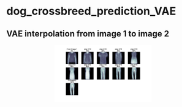 # dog_crossbreed_prediction_VAE

## VAE interpolation from image 1 to image 2

<p align="center">
<img src="interpolation_images/summary.png" width="50%"></p>
</p>